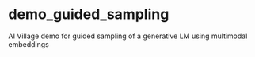 # demo_guided_sampling
AI Village demo for guided sampling of a generative LM using multimodal embeddings
